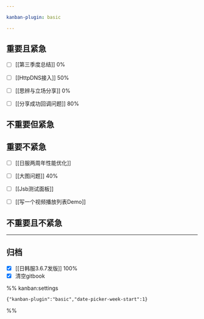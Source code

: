 ```yaml
---

kanban-plugin: basic

---
```


## 重要且紧急

- [ ] [[第三季度总结]] 0%
- [ ] [[HttpDNS接入]] 50%
- [ ] [[思辨与立场分享]] 0%
- [ ] [[分享成功回调问题]] 80%


## 不重要但紧急



## 重要不紧急

- [ ] [[日服两周年性能优化]]
- [ ] [[大图问题]] 40%
- [ ] [[Jsb测试面板]]
- [ ] [[写一个视频播放列表Demo]]


## 不重要且不紧急



***

## 归档

- [x] [[日韩服3.6.7发版]] 100%
- [x] 清空gitbook

%% kanban:settings
```
{"kanban-plugin":"basic","date-picker-week-start":1}
```
%%